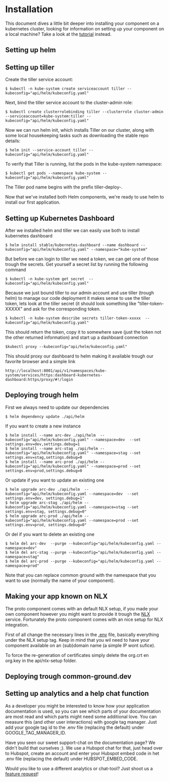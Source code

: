 # Installation
This document dives a little bit deeper into installing your component on a kubernetes cluster, looking for information on setting up your component on a local machine? Take a look at the [tutorial](TUTORIAL.md) instead. 

## Setting up helm


## Setting up tiller
Create the tiller service account:

```CLI
$ kubectl -n kube-system create serviceaccount tiller --kubeconfig="api/helm/kubeconfig.yaml"
```

Next, bind the tiller service account to the cluster-admin role:
```CLI
$ kubectl create clusterrolebinding tiller --clusterrole cluster-admin --serviceaccount=kube-system:tiller --kubeconfig="api/helm/kubeconfig.yaml"
```

Now we can run helm init, which installs Tiller on our cluster, along with some local housekeeping tasks such as downloading the stable repo details:
```CLI
$ helm init --service-account tiller --kubeconfig="api/helm/kubeconfig.yaml"
```

To verify that Tiller is running, list the pods in the kube-system namespace:
```CLI
$ kubectl get pods --namespace kube-system --kubeconfig="api/helm/kubeconfig.yaml"
```

The Tiller pod name begins with the prefix tiller-deploy-.

Now that we've installed both Helm components, we're ready to use helm to install our first application.

## Setting up Kubernetes Dashboard
After we installed helm and tiller we can easily use both to install kubernetes dashboard
```CLI
$ helm install stable/kubernetes-dashboard --name dashboard --kubeconfig="api/helm/kubeconfig.yaml" --namespace="kube-system"
```

But before we can login to tiller we need a token, we can get one of those trough the secrets. Get yourself a secret list by running the following command
```CLI
$ kubectl -n kube-system get secret  --kubeconfig="api/helm/kubeconfig.yaml"
```

Because we just bound tiller to our admin account and use tiller (trough helm) to manage our code deployment it makes sense to use the tiller token, lets look at the tiller secret (it should look something like "tiller-token-XXXXX" and ask for the corresponding token. 

```CLI
$ kubectl -n kube-system describe secrets tiller-token-xxxxx  --kubeconfig="api/helm/kubeconfig.yaml"
```

This should return the token, copy it to somewhere save (just the token not the other returned information) and start up a dashboard connection

```CLI
$kubectl proxy --kubeconfig="api/helm/kubeconfig.yaml"
```

This should proxy our dashboard to helm making it available trough our favorite browser and a simple link
```CLI
http://localhost:8001/api/v1/namespaces/kube-system/services/https:dashboard-kubernetes-dashboard:https/proxy/#!/login
```

## Deploying trough helm
First we always need to update our dependencies
```CLI
$ helm dependency update ./api/helm
```
If you want to create a new instance
```CLI
$ helm install --name arc-dev ./api/helm  --kubeconfig="api/helm/kubeconfig.yaml" --namespace=dev  --set settings.env=dev,settings.debug=1
$ helm install --name arc-stag ./api/helm --kubeconfig="api/helm/kubeconfig.yaml" --namespace=stag --set settings.env=stag,settings.debug=0
$ helm install --name arc-prod ./api/helm --kubeconfig="api/helm/kubeconfig.yaml" --namespace=prod --set settings.env=prod,settings.debug=0 
```

Or update if you want to update an existing one
```CLI
$ helm upgrade arc-dev ./api/helm  --kubeconfig="api/helm/kubeconfig.yaml --namespace=dev  --set settings.env=dev, settings.debug=1" 
$ helm upgrade arc-stag ./api/helm --kubeconfig="api/helm/kubeconfig.yaml --namespace=stag --set settings.env=stag, settings.debug=0" 
$ helm upgrade arc-prod ./api/helm --kubeconfig="api/helm/kubeconfig.yaml --namespace=prod --set settings.env=prod, settings.debug=0" 
```

Or del if you want to delete an existing  one
```CLI
$ helm del arc-dev  --purge --kubeconfig="api/helm/kubeconfig.yaml --namespace=dev" 
$ helm del arc-stag --purge --kubeconfig="api/helm/kubeconfig.yaml --namespace=stag" 
$ helm del arc-prod --purge --kubeconfig="api/helm/kubeconfig.yaml --namespace=prod" 
```

Note that you can replace common ground with the namespace that you want to use (normally the name of your component).


## Making your app known on NLX
The proto component comes with an default NLX setup, if you made your own component however you might want to provide it trough the [NLX](https://www.nlx.io/) service. Fortunately the proto component comes with an nice setup for NLX integration.

First of all change the necessary lines in the [.env](.env) file, basically everything under the NLX setup tag. Keep in mind that you wil need to have your component available on an (sub)domain name (a simple IP wont sufice).

To force the re-generation of certificates simply delete the org.crt en org.key in the api/nlx-setup folder.


## Deploying trough common-ground.dev


## Setting up analytics and a help chat function
As a developer you might be interested to know how your application documentation is used, so you can see which parts of your documentation are most read and which parts might need some additional love. You can measure this (and other user interactions) with google tag manager. Just add your google tag id to the .env file (replacing the default) under GOOGLE_TAG_MANAGER_ID. 

Have you seen our sweet support-chat on the documentation page? We didn't build that ourselves ;). We use a Hubspot chat for that, just head over to Hubspot, create an account and enter your Hubspot embed code in het .env file (replacing the default) under HUBSPOT_EMBED_CODE.

Would you like to use a different analytics or chat-tool? Just shoot us a [feature request](https://github.com/ConductionNL/commonground-component/issues/new?assignees=&labels=&template=feature_request.md&title=New%20Analytics%20or%20Chat%20provider)!  
